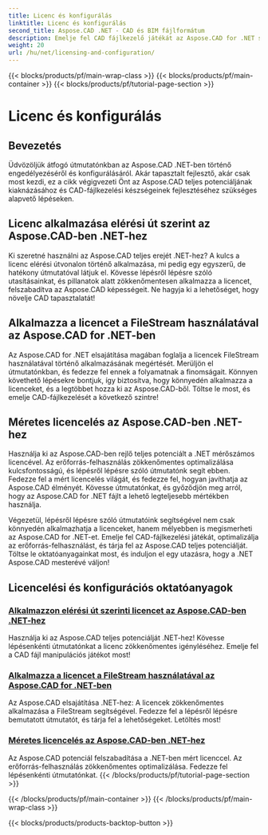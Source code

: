 ```yaml
---
title: Licenc és konfigurálás
linktitle: Licenc és konfigurálás
second_title: Aspose.CAD .NET - CAD és BIM fájlformátum
description: Emelje fel CAD fájlkezelő játékát az Aspose.CAD for .NET segítségével! Alkalmazza a licenceket zökkenőmentesen a FileStream segítségével vagy útvonalon keresztül lépésről lépésre bemutatott oktatóanyagaink segítségével.
weight: 20
url: /hu/net/licensing-and-configuration/
---
```


{{< blocks/products/pf/main-wrap-class >}}
{{< blocks/products/pf/main-container >}}
{{< blocks/products/pf/tutorial-page-section >}}

# Licenc és konfigurálás


## Bevezetés

Üdvözöljük átfogó útmutatónkban az Aspose.CAD .NET-ben történő engedélyezéséről és konfigurálásáról. Akár tapasztalt fejlesztő, akár csak most kezdi, ez a cikk végigvezeti Önt az Aspose.CAD teljes potenciáljának kiaknázásához és CAD-fájlkezelési készségeinek fejlesztéséhez szükséges alapvető lépéseken.

## Licenc alkalmazása elérési út szerint az Aspose.CAD-ben .NET-hez

Ki szeretné használni az Aspose.CAD teljes erejét .NET-hez? A kulcs a licenc elérési útvonalon történő alkalmazása, mi pedig egy egyszerű, de hatékony útmutatóval látjuk el. Kövesse lépésről lépésre szóló utasításainkat, és pillanatok alatt zökkenőmentesen alkalmazza a licencet, felszabadítva az Aspose.CAD képességeit. Ne hagyja ki a lehetőséget, hogy növelje CAD tapasztalatát!

## Alkalmazza a licencet a FileStream használatával az Aspose.CAD for .NET-ben

Az Aspose.CAD for .NET elsajátítása magában foglalja a licencek FileStream használatával történő alkalmazásának megértését. Merüljön el útmutatónkban, és fedezze fel ennek a folyamatnak a finomságait. Könnyen követhető lépésekre bontjuk, így biztosítva, hogy könnyedén alkalmazza a licenceket, és a legtöbbet hozza ki az Aspose.CAD-ből. Töltse le most, és emelje CAD-fájlkezelését a következő szintre!

## Méretes licencelés az Aspose.CAD-ben .NET-hez

Használja ki az Aspose.CAD-ben rejlő teljes potenciált a .NET mérőszámos licencével. Az erőforrás-felhasználás zökkenőmentes optimalizálása kulcsfontosságú, és lépésről lépésre szóló útmutatónk segít ebben. Fedezze fel a mért licencelés világát, és fedezze fel, hogyan javíthatja az Aspose.CAD élményét. Kövesse útmutatónkat, és győződjön meg arról, hogy az Aspose.CAD for .NET fájlt a lehető legteljesebb mértékben használja.

Végezetül, lépésről lépésre szóló útmutatóink segítségével nem csak könnyedén alkalmazhatja a licenceket, hanem mélyebben is megismerheti az Aspose.CAD for .NET-et. Emelje fel CAD-fájlkezelési játékát, optimalizálja az erőforrás-felhasználást, és tárja fel az Aspose.CAD teljes potenciálját. Töltse le oktatóanyagainkat most, és induljon el egy utazásra, hogy a .NET Aspose.CAD mesterévé váljon!
## Licencelési és konfigurációs oktatóanyagok
### [Alkalmazzon elérési út szerinti licencet az Aspose.CAD-ben .NET-hez](./apply-license-by-path/)
 Használja ki az Aspose.CAD teljes potenciálját .NET-hez! Kövesse lépésenkénti útmutatónkat a licenc zökkenőmentes igényléséhez. Emelje fel a CAD fájl manipulációs játékot most!
### [Alkalmazza a licencet a FileStream használatával az Aspose.CAD for .NET-ben](./apply-license-using-filestream/)
Az Aspose.CAD elsajátítása .NET-hez: A licencek zökkenőmentes alkalmazása a FileStream segítségével. Fedezze fel a lépésről lépésre bemutatott útmutatót, és tárja fel a lehetőségeket. Letöltés most!
### [Méretes licencelés az Aspose.CAD-ben .NET-hez](./metered-licensing/)
Az Aspose.CAD potenciál felszabadítása a .NET-ben mért licenccel. Az erőforrás-felhasználás zökkenőmentes optimalizálása. Fedezze fel lépésenkénti útmutatónkat.
{{< /blocks/products/pf/tutorial-page-section >}}

{{< /blocks/products/pf/main-container >}}
{{< /blocks/products/pf/main-wrap-class >}}

{{< blocks/products/products-backtop-button >}}
